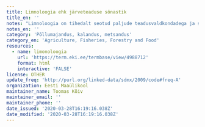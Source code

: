 ```yaml
---
title: Limnoloogia ehk järveteaduse sõnastik
title_en: ''
notes: "Limnoloogia on tihedalt seotud paljude teadusvaldkondadega ja seepärast on limnoloogiline sõnavara rikkalik, hõlmates suurt osa loodus- ja keskkonnateadustest kasutatavast. Eelkõige tudengitele mõeldes, on erialaste tekstide tõlkimiseks lisatud vasted viies keeles. Sõnastiku koostamist alustati 2016. aastal, kuid jooksvaid täiendusi lisatakse pidevalt .Koostaja Toomas Kõiv (EMÜ Hüdrobioloogia ja kalanduse õppetooli teadur).\r\nKokku: 10005 terminit.\r\nKeeled: et, en, fr, de, ru, es."
notes_en: ''
category: 'Põllumajandus, kalandus, metsandus'
category_en: 'Agriculture, Fisheries, Forestry and Food'
resources:
  - name: limonoloogia
    url: 'https://term.eki.ee/termbase/view/4988712'
    format: html
    interactive: 'FALSE'
license: OTHER
update_freq: 'http://purl.org/linked-data/sdmx/2009/code#freq-A'
organization: Eesti Maaülikool
maintainer_name: Toomas Kõiv
maintainer_email: ''
maintainer_phone: ''
date_issued: '2020-03-28T16:19:16.038Z'
date_modified: '2020-03-28T16:19:16.038Z'
---
```


